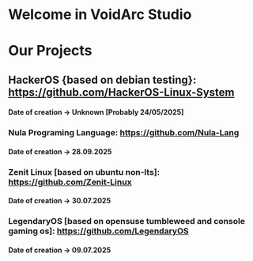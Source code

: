 # Welcome in VoidArc Studio

# Our Projects

## HackerOS {based on debian testing}: https://github.com/HackerOS-Linux-System
#### Date of creation -> Unknown [Probably 24/05/2025]
### Nula Programing Language: https://github.com/Nula-Lang 
#### Date of creation -> 28.09.2025
### Zenit Linux [based on ubuntu non-lts]: https://github.com/Zenit-Linux
#### Date of creation -> 30.07.2025
### LegendaryOS [based on opensuse tumbleweed and console gaming os]: https://github.com/LegendaryOS
#### Date of creation -> 09.07.2025
